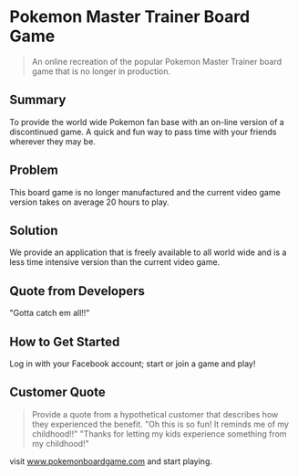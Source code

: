 # Pokemon Master Trainer Board Game #
  > An online recreation of the popular Pokemon Master Trainer board game that is no longer in production.

## Summary ##
  To provide the world wide Pokemon fan base with an on-line version of a discontinued game.  A quick and fun way to pass time with your friends wherever they may be.

## Problem ##
  This board game is no longer manufactured and the current video game version takes on average 20 hours to play.

## Solution ##
  We provide an application that is freely available to all world wide and is a less time intensive version than the current video game.

## Quote from Developers ##
  "Gotta catch em all!!"

## How to Get Started ##
  Log in with your Facebook account; start or join a game and play!

## Customer Quote ##
  > Provide a quote from a hypothetical customer that describes how they experienced the benefit.
  "Oh this is so fun! It reminds me of my childhood!!"
  "Thanks for letting my kids experience something from my childhood!"

  visit www.pokemonboardgame.com and start playing.
